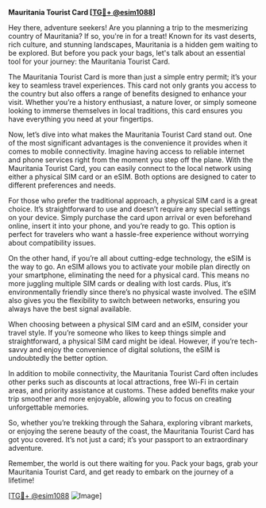 **Mauritania Tourist Card [[TG💪+ @esim1088](https://t.me/s/esim1088)]**

Hey there, adventure seekers! Are you planning a trip to the mesmerizing country of Mauritania? If so, you're in for a treat! Known for its vast deserts, rich culture, and stunning landscapes, Mauritania is a hidden gem waiting to be explored. But before you pack your bags, let's talk about an essential tool for your journey: the Mauritania Tourist Card.

The Mauritania Tourist Card is more than just a simple entry permit; it’s your key to seamless travel experiences. This card not only grants you access to the country but also offers a range of benefits designed to enhance your visit. Whether you’re a history enthusiast, a nature lover, or simply someone looking to immerse themselves in local traditions, this card ensures you have everything you need at your fingertips.

Now, let’s dive into what makes the Mauritania Tourist Card stand out. One of the most significant advantages is the convenience it provides when it comes to mobile connectivity. Imagine having access to reliable internet and phone services right from the moment you step off the plane. With the Mauritania Tourist Card, you can easily connect to the local network using either a physical SIM card or an eSIM. Both options are designed to cater to different preferences and needs.

For those who prefer the traditional approach, a physical SIM card is a great choice. It’s straightforward to use and doesn’t require any special settings on your device. Simply purchase the card upon arrival or even beforehand online, insert it into your phone, and you’re ready to go. This option is perfect for travelers who want a hassle-free experience without worrying about compatibility issues.

On the other hand, if you’re all about cutting-edge technology, the eSIM is the way to go. An eSIM allows you to activate your mobile plan directly on your smartphone, eliminating the need for a physical card. This means no more juggling multiple SIM cards or dealing with lost cards. Plus, it’s environmentally friendly since there’s no physical waste involved. The eSIM also gives you the flexibility to switch between networks, ensuring you always have the best signal available.

When choosing between a physical SIM card and an eSIM, consider your travel style. If you’re someone who likes to keep things simple and straightforward, a physical SIM card might be ideal. However, if you’re tech-savvy and enjoy the convenience of digital solutions, the eSIM is undoubtedly the better option.

In addition to mobile connectivity, the Mauritania Tourist Card often includes other perks such as discounts at local attractions, free Wi-Fi in certain areas, and priority assistance at customs. These added benefits make your trip smoother and more enjoyable, allowing you to focus on creating unforgettable memories.

So, whether you’re trekking through the Sahara, exploring vibrant markets, or enjoying the serene beauty of the coast, the Mauritania Tourist Card has got you covered. It’s not just a card; it’s your passport to an extraordinary adventure.

Remember, the world is out there waiting for you. Pack your bags, grab your Mauritania Tourist Card, and get ready to embark on the journey of a lifetime!

[[TG💪+ @esim1088](https://t.me/s/esim1088) ![Image](https://i.postimg.cc/Y0z9fWf4/image.png)]